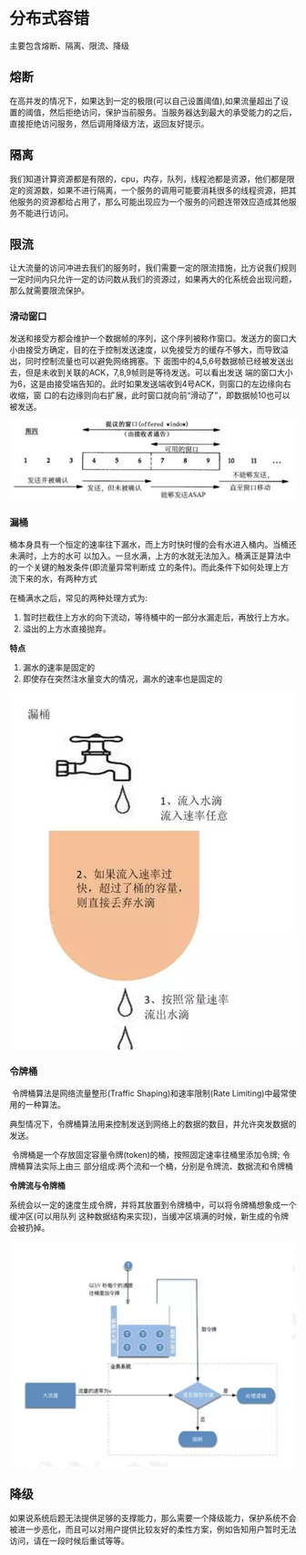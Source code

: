 # 分布式容错

主要包含熔断、隔离、限流、降级

## 熔断

​		在高并发的情况下，如果达到一定的极限(可以自己设置阈值),如果流量超出了设置的阈值，然后拒绝访问，保护当前服务。当服务器达到最大的承受能力的之后，直接拒绝访问服务，然后调用降级方法，返回友好提示。

## 隔离

​		我们知道计算资源都是有限的，cpu，内存，队列，线程池都是资源，他们都是限定的资源数，如果不进行隔离，一个服务的调用可能要消耗很多的线程资源，把其他服务的资源都给占用了，那么可能出现应为一个服务的问题连带效应造成其他服务不能进行访问。

## 限流

​		让大流量的访问冲进去我们的服务时，我们需要一定的限流措施，比方说我们规则一定时间内只允许一定的访问数从我们的资源过，如果再大的化系统会出现问题，那么就需要限流保护。

### 滑动窗口

​		发送和接受方都会维护一个数据帧的序列，这个序列被称作窗口。发送方的窗口大小由接受方确定，目的在于控制发送速度，以免接受方的缓存不够大，而导致溢出，同时控制流量也可以避免网络拥塞。下 面图中的4,5,6号数据帧已经被发送出去，但是未收到关联的ACK，7,8,9帧则是等待发送。可以看出发送 端的窗口大小为6，这是由接受端告知的。此时如果发送端收到4号ACK，则窗口的左边缘向右收缩，窗 口的右边缘则向右扩展，此时窗口就向前“滑动了”，即数据帧10也可以被发送。

![image-20200526180622620](../img/limit/leakybucket.png)

### 漏桶

​		桶本身具有一个恒定的速率往下漏水，而上方时快时慢的会有水进入桶内。当桶还未满时，上方的水可 以加入。一旦水满，上方的水就无法加入。桶满正是算法中的一个关键的触发条件(即流量异常判断成 立的条件)。而此条件下如何处理上方流下来的水，有两种方式

在桶满水之后，常见的两种处理方式为: 

1. 暂时拦截住上方水的向下流动，等待桶中的一部分水漏走后，再放行上方水。
2. 溢出的上方水直接抛弃。

**特点**

1. 漏水的速率是固定的
2. 即使存在突然注水量变大的情况，漏水的速率也是固定的

![image-20200526181133075](../img/limit/leakybucket-1.png)

### 令牌桶

​		令牌桶算法是网络流量整形(Traffic Shaping)和速率限制(Rate Limiting)中最常使用的一种算法。

​		典型情况下，令牌桶算法用来控制发送到网络上的数据的数目，并允许突发数据的发送。

​		令牌桶是一个存放固定容量令牌(token)的桶，按照固定速率往桶里添加令牌; 令牌桶算法实际上由三 部分组成:两个流和一个桶，分别是令牌流、数据流和令牌桶

**令牌流与令牌桶**

​		系统会以一定的速度生成令牌，并将其放置到令牌桶中，可以将令牌桶想象成一个缓冲区(可以用队列 这种数据结构来实现)，当缓冲区填满的时候，新生成的令牌会被扔掉。

![image-20200526181340496](../img/limit/leakybucket-2.png)

## 降级

​		如果说系统后题无法提供足够的支撑能力，那么需要一个降级能力，保护系统不会被进一步恶化，而且可以对用户提供比较友好的柔性方案，例如告知用户暂时无法访问，请在一段时候后重试等等。